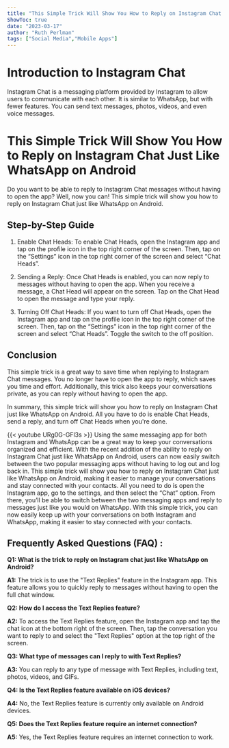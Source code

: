 ```yaml
---
title: "This Simple Trick Will Show You How to Reply on Instagram Chat Just Like WhatsApp on Android!"
ShowToc: true 
date: "2023-03-17"
author: "Ruth Perlman" 
tags: ["Social Media","Mobile Apps"]
---
```

# Introduction to Instagram Chat

Instagram Chat is a messaging platform provided by Instagram to allow users to communicate with each other. It is similar to WhatsApp, but with fewer features. You can send text messages, photos, videos, and even voice messages. 

# This Simple Trick Will Show You How to Reply on Instagram Chat Just Like WhatsApp on Android

Do you want to be able to reply to Instagram Chat messages without having to open the app? Well, now you can! This simple trick will show you how to reply on Instagram Chat just like WhatsApp on Android. 

## Step-by-Step Guide 

1. Enable Chat Heads: To enable Chat Heads, open the Instagram app and tap on the profile icon in the top right corner of the screen. Then, tap on the “Settings” icon in the top right corner of the screen and select “Chat Heads”. 

2. Sending a Reply: Once Chat Heads is enabled, you can now reply to messages without having to open the app. When you receive a message, a Chat Head will appear on the screen. Tap on the Chat Head to open the message and type your reply.

3. Turning Off Chat Heads: If you want to turn off Chat Heads, open the Instagram app and tap on the profile icon in the top right corner of the screen. Then, tap on the “Settings” icon in the top right corner of the screen and select “Chat Heads”. Toggle the switch to the off position. 

## Conclusion 

This simple trick is a great way to save time when replying to Instagram Chat messages. You no longer have to open the app to reply, which saves you time and effort. Additionally, this trick also keeps your conversations private, as you can reply without having to open the app. 

In summary, this simple trick will show you how to reply on Instagram Chat just like WhatsApp on Android. All you have to do is enable Chat Heads, send a reply, and turn off Chat Heads when you're done.

{{< youtube URg0G-GFl3s >}} 
Using the same messaging app for both Instagram and WhatsApp can be a great way to keep your conversations organized and efficient. With the recent addition of the ability to reply on Instagram Chat just like WhatsApp on Android, users can now easily switch between the two popular messaging apps without having to log out and log back in. This simple trick will show you how to reply on Instagram Chat just like WhatsApp on Android, making it easier to manage your conversations and stay connected with your contacts. All you need to do is open the Instagram app, go to the settings, and then select the “Chat” option. From there, you’ll be able to switch between the two messaging apps and reply to messages just like you would on WhatsApp. With this simple trick, you can now easily keep up with your conversations on both Instagram and WhatsApp, making it easier to stay connected with your contacts.

## Frequently Asked Questions (FAQ) :
**Q1: What is the trick to reply on Instagram chat just like WhatsApp on Android?**

**A1:** The trick is to use the "Text Replies" feature in the Instagram app. This feature allows you to quickly reply to messages without having to open the full chat window.

**Q2: How do I access the Text Replies feature?**

**A2:** To access the Text Replies feature, open the Instagram app and tap the chat icon at the bottom right of the screen. Then, tap the conversation you want to reply to and select the "Text Replies" option at the top right of the screen.

**Q3: What type of messages can I reply to with Text Replies?**

**A3:** You can reply to any type of message with Text Replies, including text, photos, videos, and GIFs.

**Q4: Is the Text Replies feature available on iOS devices?**

**A4:** No, the Text Replies feature is currently only available on Android devices.

**Q5: Does the Text Replies feature require an internet connection?**

**A5:** Yes, the Text Replies feature requires an internet connection to work.


